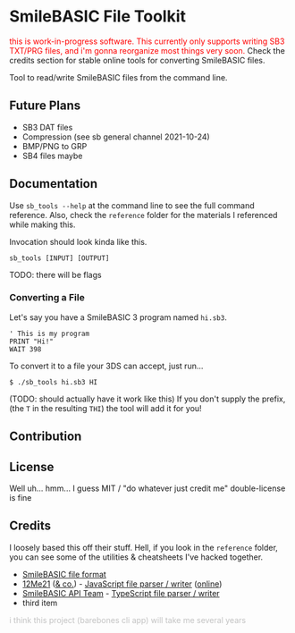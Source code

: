 # SmileBASIC File Toolkit

<span style="color: red">this is work-in-progress software. This currently only supports writing SB3 TXT/PRG files, and i'm gonna reorganize most things very soon.</span> Check the credits section for stable online tools for converting SmileBASIC files.

Tool to read/write SmileBASIC files from the command line.

## Future Plans

- SB3 DAT files
- Compression (see sb general channel 2021-10-24)
- BMP/PNG to GRP
- SB4 files maybe

## Documentation

Use `sb_tools --help` at the command line to see the full command reference. Also, check the `reference` folder for the materials I referenced while making this.

Invocation should look kinda like this.

`sb_tools [INPUT] [OUTPUT]`

TODO: there will be flags

### Converting a File

Let's say you have a SmileBASIC 3 program named `hi.sb3`.

```smilebasic
' This is my program
PRINT "Hi!"
WAIT 398
```

To convert it to a file your 3DS can accept, just run...

```shell
$ ./sb_tools hi.sb3 HI
```

(TODO: should actually have it work like this) If you don't supply the prefix, (the `T` in the resulting `THI`) the tool will add it for you!

## Contribution

## License

Well uh... hmm... I guess MIT / "do whatever just credit me" double-license is fine

## Credits

I loosely based this off their stuff. Hell, if you look in the `reference` folder, you can see some of the utilities & cheatsheets I've hacked together.

* [SmileBASIC file format](https://old.smilebasicsource.com/page?pid=652)
* [12Me21](https://github.com/12Me21/) ([& co.](https://github.com/12Me21/sbtools/blob/4e4ccaa5181120a6d0f9920c7c3a9e62338eea65/sbfile.js#L169)) - [JavaScript file parser / writer](https://github.com/12Me21/sbtools) ([online](https://12me21.github.io/sbtools/))
* [SmileBASIC API Team](https://github.com/SBAPI-Team) - [TypeScript file parser / writer](https://github.com/SBAPI-Team/SmileBASIC-FileParser)
* third item

<span style="opacity: 0.25">i think this project (barebones cli app) will take me several years</span>
